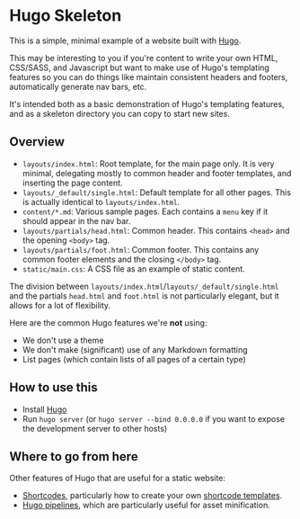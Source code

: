 # Hugo Skeleton

This is a simple, minimal example of a website built with
[Hugo](https://gohugo.io/).

This may be interesting to you if you're content to write your own HTML,
CSS/SASS, and Javascript but want to make use of Hugo's templating features so
you can do things like maintain consistent headers and footers, automatically
generate nav bars, etc.

It's intended both as a basic demonstration of Hugo's templating features, and
as a skeleton directory you can copy to start new sites.

## Overview

- `layouts/index.html`: Root template, for the main page only. It is very
  minimal, delegating mostly to common header and footer templates, and
  inserting the page content.
- `layouts/_default/single.html`: Default template for all other pages. This is actually identical to `layouts/index.html`.
- `content/*.md`: Various sample pages. Each contains a `menu` key if it should
  appear in the nav bar.
- `layouts/partials/head.html`: Common header. This contains `<head>` and the
  opening `<body>` tag.
- `layouts/partials/foot.html`: Common footer. This contains any common footer
  elements and the closing `</body>` tag.
- `static/main.css`: A CSS file as an example of static content.

The division between `layouts/index.html`/`layouts/_default/single.html` and
the partials `head.html` and `foot.html` is not particularly elegant, but it
allows for a lot of flexibility.

Here are the common Hugo features we're **not** using:

- We don't use a theme
- We don't make (significant) use of any Markdown formatting
- List pages (which contain lists of all pages of a certain type)

## How to use this

- Install [Hugo](https://gohugo.io/)
- Run `hugo server` (or `hugo server --bind 0.0.0.0` if you want to expose the
  development server to other hosts)

## Where to go from here

Other features of Hugo that are useful for a static website:

- [Shortcodes](https://gohugo.io/content-management/shortcodes/), particularly
  how to create your own [shortcode templates](https://gohugo.io/templates/shortcode-templates/).
- [Hugo pipelines](https://gohugo.io/hugo-pipes/), which are particularly
useful for asset minification.
